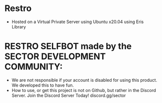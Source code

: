 # Restro
- Hosted on a Virtual Private Server using Ubuntu x20.04 using Eris Library

# RESTRO SELFBOT made by the SECTOR DEVELOPMENT COMMUNITY:
- We are not responsible if your account is disabled for using this product. We developed this to have fun.
- How to use, or get this project is not on Github, but rather in the Discord Server. Join the Discord Server Today! discord.gg/sector
